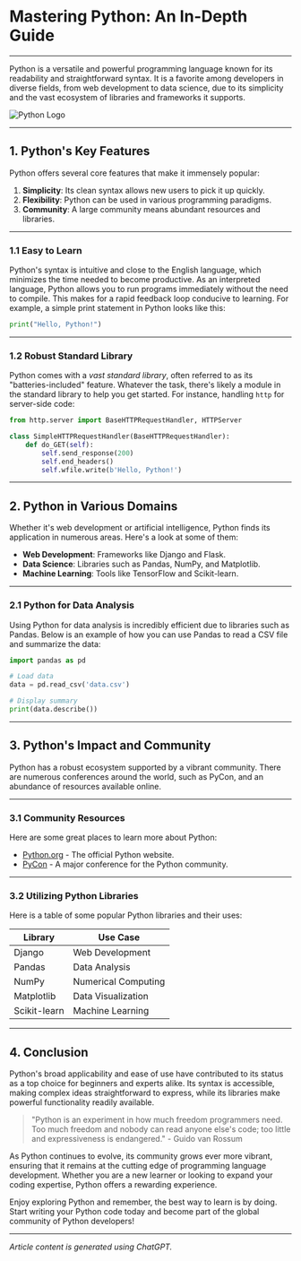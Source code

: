 # Mastering Python: An In-Depth Guide

---

Python is a versatile and powerful programming language known for its readability and straightforward syntax. It is a favorite among developers in diverse fields, from web development to data science, due to its simplicity and the vast ecosystem of libraries and frameworks it supports.

![Python Logo](https://www.python.org/static/img/python-logo.png)

---

## 1. Python's Key Features

Python offers several core features that make it immensely popular:

1. **Simplicity**: Its clean syntax allows new users to pick it up quickly.
2. **Flexibility**: Python can be used in various programming paradigms.
3. **Community**: A large community means abundant resources and libraries.

---

### 1.1 Easy to Learn

Python's syntax is intuitive and close to the English language, which minimizes the time needed to become productive. As an interpreted language, Python allows you to run programs immediately without the need to compile. This makes for a rapid feedback loop conducive to learning. For example, a simple print statement in Python looks like this:

```python
print("Hello, Python!")
```

---

### 1.2 Robust Standard Library

Python comes with a _vast standard library_, often referred to as its "batteries-included" feature. Whatever the task, there's likely a module in the standard library to help you get started. For instance, handling ```http``` for server-side code:

```python
from http.server import BaseHTTPRequestHandler, HTTPServer

class SimpleHTTPRequestHandler(BaseHTTPRequestHandler):
    def do_GET(self):
        self.send_response(200)
        self.end_headers()
        self.wfile.write(b'Hello, Python!')
```

---

## 2. Python in Various Domains

Whether it's web development or artificial intelligence, Python finds its application in numerous areas. Here's a look at some of them:

- **Web Development**: Frameworks like Django and Flask.
- **Data Science**: Libraries such as Pandas, NumPy, and Matplotlib.
- **Machine Learning**: Tools like TensorFlow and Scikit-learn.

---

### 2.1 Python for Data Analysis

Using Python for data analysis is incredibly efficient due to libraries such as Pandas. Below is an example of how you can use Pandas to read a CSV file and summarize the data:

```python
import pandas as pd

# Load data
data = pd.read_csv('data.csv')

# Display summary
print(data.describe())
```

---

## 3. Python's Impact and Community

Python has a robust ecosystem supported by a vibrant community. There are numerous conferences around the world, such as PyCon, and an abundance of resources available online.

---

### 3.1 Community Resources

Here are some great places to learn more about Python:

- [Python.org](https://www.python.org) - The official Python website.
- [PyCon](https://pycon.org) - A major conference for the Python community.

---

### 3.2 Utilizing Python Libraries

Here is a table of some popular Python libraries and their uses:

| Library      | Use Case             |
|--------------|----------------------|
| Django       | Web Development      |
| Pandas       | Data Analysis        |
| NumPy        | Numerical Computing  |
| Matplotlib   | Data Visualization   |
| Scikit-learn | Machine Learning     |

---

## 4. Conclusion

Python's broad applicability and ease of use have contributed to its status as a top choice for beginners and experts alike. Its syntax is accessible, making complex ideas straightforward to express, while its libraries make powerful functionality readily available.

> "Python is an experiment in how much freedom programmers need. Too much freedom and nobody can read anyone else's code; too little and expressiveness is endangered." - Guido van Rossum

As Python continues to evolve, its community grows ever more vibrant, ensuring that it remains at the cutting edge of programming language development. Whether you are a new learner or looking to expand your coding expertise, Python offers a rewarding experience.

Enjoy exploring Python and remember, the best way to learn is by doing. Start writing your Python code today and become part of the global community of Python developers!

---

*Article content is generated using ChatGPT.*